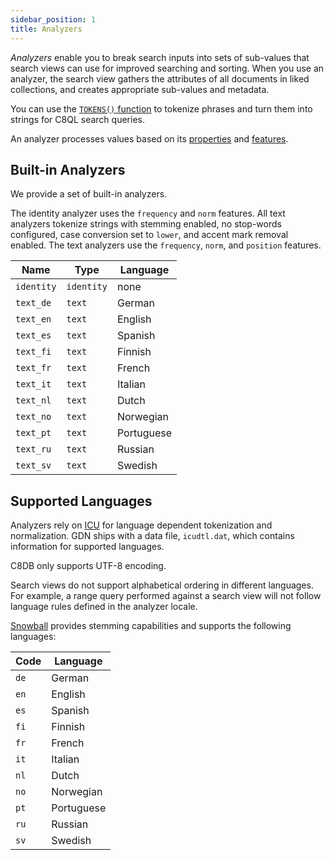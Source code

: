 ```yaml
---
sidebar_position: 1
title: Analyzers
---
```


_Analyzers_ enable you to break search inputs into sets of sub-values that search views can use for improved searching and sorting. When you use an analyzer, the search view gathers the attributes of all documents in liked collections, and creates appropriate sub-values and metadata.

You can use the [`TOKENS()` function](../queries/search-functions/tokens.md) to tokenize phrases and turn them into strings for C8QL search queries.

An analyzer processes values based on its [properties](properties.md) and [features](features.md).

## Built-in Analyzers

We provide a set of built-in analyzers.

The identity analyzer uses the `frequency` and `norm` features. All text analyzers tokenize strings with stemming enabled, no stop-words configured, case conversion set to `lower`, and accent mark removal enabled. The text analyzers use the `frequency`, `norm`, and `position` features.

Name       | Type       | Language
-----------|------------|-----------
`identity` | `identity` | none
`text_de`  | `text`     | German
`text_en`  | `text`     | English
`text_es`  | `text`     | Spanish
`text_fi`  | `text`     | Finnish
`text_fr`  | `text`     | French
`text_it`  | `text`     | Italian
`text_nl`  | `text`     | Dutch
`text_no`  | `text`     | Norwegian
`text_pt`  | `text`     | Portuguese
`text_ru`  | `text`     | Russian
`text_sv`  | `text`     | Swedish

## Supported Languages

Analyzers rely on [ICU](http://site.icu-project.org/) for language dependent tokenization and normalization. GDN ships with a data file, `icudtl.dat`, which contains information for supported languages.

C8DB only supports UTF-8 encoding.

Search views do not support alphabetical ordering in different languages. For example, a range query performed against a search view will not follow language rules defined in the analyzer locale.

[Snowball](https://snowballstem.org/) provides stemming capabilities and supports the following languages:

Code  | Language
------|-----------
`de`  | German
`en`  | English
`es`  | Spanish
`fi`  | Finnish
`fr`  | French
`it`  | Italian
`nl`  | Dutch
`no`  | Norwegian
`pt`  | Portuguese
`ru`  | Russian
`sv`  | Swedish
